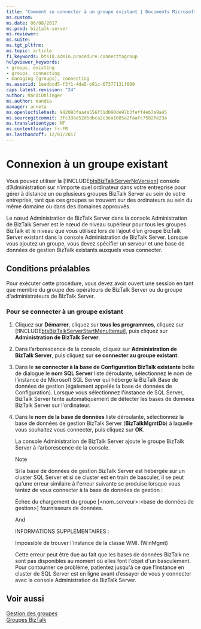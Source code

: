```yaml
---
title: "Comment se connecter à un groupe existant | Documents Microsoft"
ms.custom: 
ms.date: 06/08/2017
ms.prod: biztalk-server
ms.reviewer: 
ms.suite: 
ms.tgt_pltfrm: 
ms.topic: article
f1_keywords: bts10.admin.procedure.connecttogroup
helpviewer_keywords:
- groups, existing
- groups, connecting
- managing [groups], connecting
ms.assetid: 1eedbcd5-f3f1-4da5-b91c-67377131f889
caps.latest.revision: "24"
author: MandiOhlinger
ms.author: mandia
manager: anneta
ms.openlocfilehash: 942093faa4a556f31d090de97b3feff4eb7a9a45
ms.sourcegitcommit: 3fc338e52d5dbca2c3ea1685a2faafc7582fe23a
ms.translationtype: MT
ms.contentlocale: fr-FR
ms.lasthandoff: 12/01/2017
---
```

# <a name="how-to-connect-to-an-existing-group"></a>Connexion à un groupe existant
Vous pouvez utiliser la [!INCLUDE[btsBizTalkServerNoVersion](../includes/btsbiztalkservernoversion-md.md)] console d’Administration sur n’importe quel ordinateur dans votre entreprise pour gérer à distance un ou plusieurs groupes BizTalk Server au sein de votre entreprise, tant que ces groupes se trouvent sur des ordinateurs au sein du même domaine ou dans des domaines approuvés.  
  
 Le nœud Administration de BizTalk Server dans la console Administration de BizTalk Server est le nœud de niveau supérieur pour tous les groupes BizTalk et le niveau que vous utilisez lors de l’ajout d’un groupe BizTalk Server existant dans la console Administration de BizTalk Server. Lorsque vous ajoutez un groupe, vous devez spécifier un serveur et une base de données de gestion BizTalk existants auxquels vous connecter.  
  
## <a name="prerequisites"></a>Conditions préalables  
 Pour exécuter cette procédure, vous devez avoir ouvert une session en tant que membre du groupe des opérateurs de BizTalk Server ou du groupe d'administrateurs de BizTalk Server.  
  
### <a name="to-connect-to-an-existing-group"></a>Pour se connecter à un groupe existant  
  
1.  Cliquez sur **Démarrer**, cliquez sur **tous les programmes**, cliquez sur [!INCLUDE[btsBizTalkServerStartMenuItemui](../includes/btsbiztalkserverstartmenuitemui-md.md)], puis cliquez sur **Administration de BizTalk Server**.  
  
2.  Dans l’arborescence de la console, cliquez sur **Administration de BizTalk Server**, puis cliquez sur **se connecter au groupe existant**.  
  
3.  Dans le **se connecter à la base de Configuration BizTalk existante** boîte de dialogue le **nom SQL Server** liste déroulante, sélectionnez le nom de l’instance de Microsoft SQL Server qui héberge la BizTalk Base de données de gestion (également appelée la base de données de Configuration). Lorsque vous sélectionnez l'instance de SQL Server, BizTalk Server tente automatiquement de détecter les bases de données BizTalk Server sur l'ordinateur.  
  
4.  Dans le **nom de la base de données** liste déroulante, sélectionnez la base de données de gestion BizTalk Server (**BizTalkMgmtDb**) à laquelle vous souhaitez vous connecter, puis cliquez sur **OK**.  
  
     La console Administration de BizTalk Server ajoute le groupe BizTalk Server à l’arborescence de la console.  
  
    > [!NOTE]
    >  Si la base de données de gestion BizTalk Server est hébergée sur un cluster SQL Server et si ce cluster est en train de basculer, il se peut qu'une erreur similaire à l'erreur suivante se produise lorsque vous tentez de vous connecter à la base de données de gestion :  
    >   
    >  Échec du chargement du groupe [\<nom_serveur\>:\<base de données de gestion\>] fournisseurs de données.  
    >   
    >  And  
    >   
    >  INFORMATIONS SUPPLÉMENTAIRES :  
    >   
    >  Impossible de trouver l'instance de la classe WMI. (WinMgmt)  
    >   
    >  Cette erreur peut être due au fait que les bases de données BizTalk ne sont pas disponibles au moment où elles font l'objet d'un basculement. Pour contourner ce problème, patientez jusqu'à ce que l’instance en cluster de SQL Server est en ligne avant d’essayer de vous y connecter avec la console Administration de BizTalk Server.  
  
## <a name="see-also"></a>Voir aussi  
 [Gestion des groupes](../core/managing-groups.md)   
 [Groupes BizTalk](../core/biztalk-groups.md)
